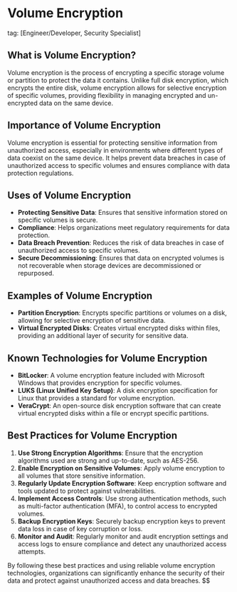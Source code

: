 # Volume Encryption
tag: [Engineer/Developer, Security Specialist]

## What is Volume Encryption?
Volume encryption is the process of encrypting a specific storage volume or partition to protect the data it contains. Unlike full disk encryption, which encrypts the entire disk, volume encryption allows for selective encryption of specific volumes, providing flexibility in managing encrypted and un-encrypted data on the same device.

## Importance of Volume Encryption
Volume encryption is essential for protecting sensitive information from unauthorized access, especially in environments where different types of data coexist on the same device. It helps prevent data breaches in case of unauthorized access to specific volumes and ensures compliance with data protection regulations.

## Uses of Volume Encryption
- **Protecting Sensitive Data**: Ensures that sensitive information stored on specific volumes is secure.
- **Compliance**: Helps organizations meet regulatory requirements for data protection.
- **Data Breach Prevention**: Reduces the risk of data breaches in case of unauthorized access to specific volumes.
- **Secure Decommissioning**: Ensures that data on encrypted volumes is not recoverable when storage devices are decommissioned or repurposed.

## Examples of Volume Encryption
- **Partition Encryption**: Encrypts specific partitions or volumes on a disk, allowing for selective encryption of sensitive data.
- **Virtual Encrypted Disks**: Creates virtual encrypted disks within files, providing an additional layer of security for sensitive data.

## Known Technologies for Volume Encryption
- **BitLocker**: A volume encryption feature included with Microsoft Windows that provides encryption for specific volumes.
- **LUKS (Linux Unified Key Setup)**: A disk encryption specification for Linux that provides a standard for volume encryption.
- **VeraCrypt**: An open-source disk encryption software that can create virtual encrypted disks within a file or encrypt specific partitions.

## Best Practices for Volume Encryption
1. **Use Strong Encryption Algorithms**: Ensure that the encryption algorithms used are strong and up-to-date, such as AES-256.
2. **Enable Encryption on Sensitive Volumes**: Apply volume encryption to all volumes that store sensitive information.
3. **Regularly Update Encryption Software**: Keep encryption software and tools updated to protect against vulnerabilities.
4. **Implement Access Controls**: Use strong authentication methods, such as multi-factor authentication (MFA), to control access to encrypted volumes.
5. **Backup Encryption Keys**: Securely backup encryption keys to prevent data loss in case of key corruption or loss.
6. **Monitor and Audit**: Regularly monitor and audit encryption settings and access logs to ensure compliance and detect any unauthorized access attempts.

By following these best practices and using reliable volume encryption technologies, organizations can significantly enhance the security of their data and protect against unauthorized access and data breaches.
$$
